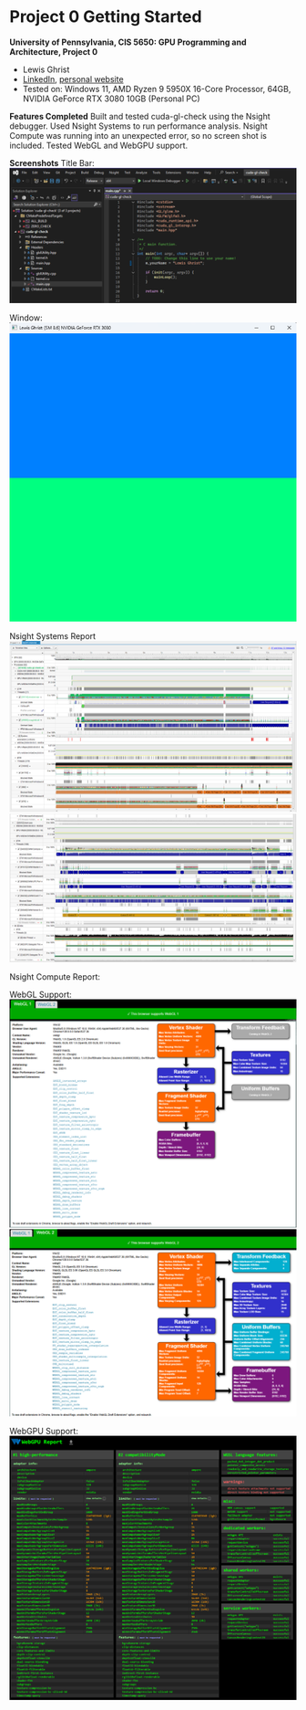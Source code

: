 Project 0 Getting Started
====================

**University of Pennsylvania, CIS 5650: GPU Programming and Architecture, Project 0**

* Lewis Ghrist
* [LinkedIn](https://www.linkedin.com/in/lewis-ghrist-4b1b3728b/), [personal website](https://siwel-cg.github.io/siwel.cg_websiteV1/index.html#home)
* Tested on: Windows 11, AMD Ryzen 9 5950X 16-Core Processor, 64GB, NVIDIA GeForce RTX 3080 10GB (Personal PC)

**Features Completed**
Built and tested cuda-gl-check using the Nsight debugger. Used Nsight Systems to run performance analysis. Nsight Compute was running into an unexpected error, so no screen shot is included. Tested WebGL and WebGPU support. 

**Screenshots**
Title Bar:
![Title Bar](cuda-gl-check/images/LG_TitleBar_V1.png)

Window:
![Window](cuda-gl-check/images/LG_Window_V1.png)

Nsight Systems Report
![NSR1](cuda-gl-check/images/LG_NsightSystemsReport1_V1.png)
![NSR2](cuda-gl-check/images/LG_NsightSystemsReport2_V1.png)

Nsight Compute Report:

WebGL Support:
![WebGLS1](cuda-gl-check/images/WebGLSupport1_V1.png)
![WebGLS2](cuda-gl-check/images/WebGLSupport2_V1.png)

WebGPU Support:
![WebGPUS](cuda-gl-check/images/WebGPUSupport_V1.png)